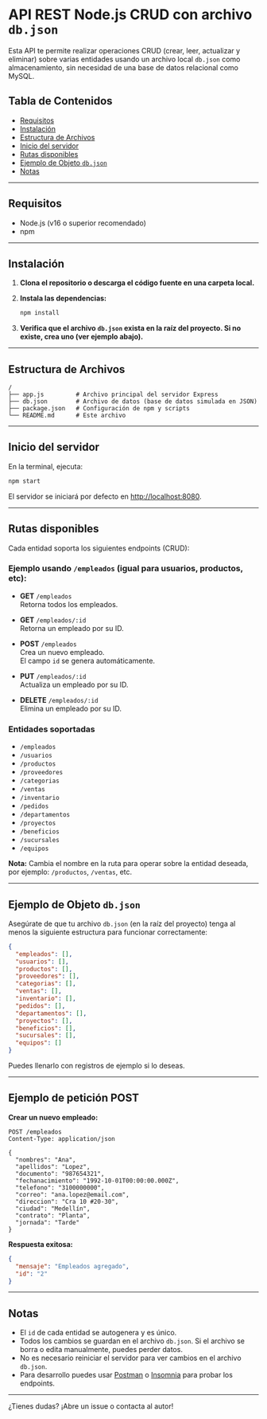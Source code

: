 # API REST Node.js CRUD con archivo `db.json`

Esta API te permite realizar operaciones CRUD (crear, leer, actualizar y eliminar) sobre varias entidades usando un archivo local `db.json` como almacenamiento, sin necesidad de una base de datos relacional como MySQL.

## Tabla de Contenidos

- [Requisitos](#requisitos)
- [Instalación](#instalación)
- [Estructura de Archivos](#estructura-de-archivos)
- [Inicio del servidor](#inicio-del-servidor)
- [Rutas disponibles](#rutas-disponibles)
- [Ejemplo de Objeto `db.json`](#ejemplo-de-objeto-dbjson)
- [Notas](#notas)

---

## Requisitos

- Node.js (v16 o superior recomendado)
- npm

---

## Instalación

1. **Clona el repositorio o descarga el código fuente en una carpeta local.**

2. **Instala las dependencias:**

   ```sh
   npm install
   ```

3. **Verifica que el archivo `db.json` exista en la raíz del proyecto. Si no existe, crea uno (ver ejemplo abajo).**

---

## Estructura de Archivos

```
/
├── app.js         # Archivo principal del servidor Express
├── db.json        # Archivo de datos (base de datos simulada en JSON)
├── package.json   # Configuración de npm y scripts
└── README.md      # Este archivo
```

---

## Inicio del servidor

En la terminal, ejecuta:

```sh
npm start
```

El servidor se iniciará por defecto en [http://localhost:8080](http://localhost:8080).

---

## Rutas disponibles

Cada entidad soporta los siguientes endpoints (CRUD):

### Ejemplo usando `/empleados` (igual para usuarios, productos, etc):

- **GET** `/empleados`  
  Retorna todos los empleados.

- **GET** `/empleados/:id`  
  Retorna un empleado por su ID.

- **POST** `/empleados`  
  Crea un nuevo empleado.  
  El campo `id` se genera automáticamente.

- **PUT** `/empleados/:id`  
  Actualiza un empleado por su ID.

- **DELETE** `/empleados/:id`  
  Elimina un empleado por su ID.

### Entidades soportadas

- `/empleados`
- `/usuarios`
- `/productos`
- `/proveedores`
- `/categorias`
- `/ventas`
- `/inventario`
- `/pedidos`
- `/departamentos`
- `/proyectos`
- `/beneficios`
- `/sucursales`
- `/equipos`

**Nota:** Cambia el nombre en la ruta para operar sobre la entidad deseada, por ejemplo: `/productos`, `/ventas`, etc.

---

## Ejemplo de Objeto `db.json`

Asegúrate de que tu archivo `db.json` (en la raíz del proyecto) tenga al menos la siguiente estructura para funcionar correctamente:

```json
{
  "empleados": [],
  "usuarios": [],
  "productos": [],
  "proveedores": [],
  "categorias": [],
  "ventas": [],
  "inventario": [],
  "pedidos": [],
  "departamentos": [],
  "proyectos": [],
  "beneficios": [],
  "sucursales": [],
  "equipos": []
}
```

Puedes llenarlo con registros de ejemplo si lo deseas.

---

## Ejemplo de petición POST

**Crear un nuevo empleado:**

```http
POST /empleados
Content-Type: application/json

{
  "nombres": "Ana",
  "apellidos": "Lopez",
  "documento": "987654321",
  "fechanacimiento": "1992-10-01T00:00:00.000Z",
  "telefono": "3100000000",
  "correo": "ana.lopez@email.com",
  "direccion": "Cra 10 #20-30",
  "ciudad": "Medellín",
  "contrato": "Planta",
  "jornada": "Tarde"
}
```

**Respuesta exitosa:**

```json
{
  "mensaje": "Empleados agregado",
  "id": "2"
}
```

---

## Notas

- El `id` de cada entidad se autogenera y es único.
- Todos los cambios se guardan en el archivo `db.json`. Si el archivo se borra o edita manualmente, puedes perder datos.
- No es necesario reiniciar el servidor para ver cambios en el archivo `db.json`.
- Para desarrollo puedes usar [Postman](https://www.postman.com/) o [Insomnia](https://insomnia.rest/) para probar los endpoints.

---

¿Tienes dudas? ¡Abre un issue o contacta al autor!
